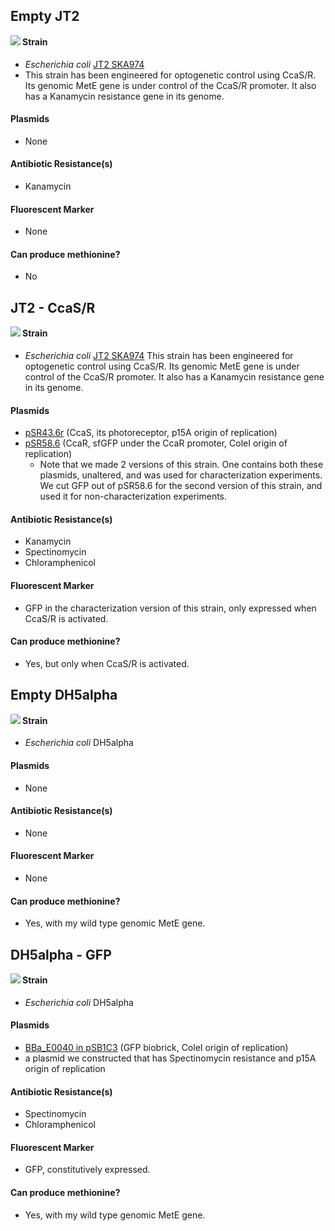 ## Empty JT2
<img align="left" src="http://2018.igem.org/wiki/images/5/56/T--Waterloo--MeetMicro_JT2.png">

#### Strain
- _Escherichia coli_ [JT2 SKA974](https://www.addgene.org/80403/) 
- This strain has been engineered for optogenetic control using CcaS/R. Its genomic MetE gene is under control of the CcaS/R promoter. It also has a Kanamycin resistance gene in its genome. 
#### Plasmids 
- None
#### Antibiotic Resistance(s)
- Kanamycin
#### Fluorescent Marker 
- None
#### Can produce methionine? 
- No 

## JT2 - CcaS/R
<img align="left" src="http://2018.igem.org/wiki/images/a/a9/T--Waterloo--MeetMicro_JT2CcaSR.png">

#### Strain 
- _Escherichia coli_ [JT2 SKA974](https://www.addgene.org/80403/) 
This strain has been engineered for optogenetic control using CcaS/R. Its genomic MetE gene is under control of the CcaS/R promoter. It also has a Kanamycin resistance gene in its genome. 
#### Plasmids
- [pSR43.6r](https://www.addgene.org/63197/) (CcaS, its photoreceptor, p15A origin of replication)
- [pSR58.6](https://www.addgene.org/63176/) (CcaR, sfGFP under the CcaR promoter, ColeI origin of replication)
  - Note that we made 2 versions of this strain. One contains both these plasmids, unaltered, and was used for characterization experiments. We cut GFP out of pSR58.6 for the second version of this strain, and used it for non-characterization experiments.   
#### Antibiotic Resistance(s)
- Kanamycin
- Spectinomycin
- Chloramphenicol 
#### Fluorescent Marker 
- GFP in the characterization version of this strain, only expressed when CcaS/R is activated.
#### Can produce methionine? 
- Yes, but only when CcaS/R is activated. 

## Empty DH5alpha
<img align="left" src="http://2018.igem.org/wiki/images/9/92/T--Waterloo--MeetMicro_dh5.png">

#### Strain 
- _Escherichia coli_ DH5alpha 
#### Plasmids
- None
#### Antibiotic Resistance(s)
- None
#### Fluorescent Marker 
- None
#### Can produce methionine? 
- Yes, with my wild type genomic MetE gene. 

## DH5alpha - GFP

<img align="left" src="http://2018.igem.org/wiki/images/c/c9/T--Waterloo--MeetMicro_GFP.png">

#### Strain 
- _Escherichia coli_ DH5alpha
#### Plasmids
- [BBa_E0040 in pSB1C3](http://parts.igem.org/Part:BBa_E0040) (GFP biobrick, ColeI origin of replication)
- a plasmid we constructed that has Spectinomycin resistance and p15A origin of replication
#### Antibiotic Resistance(s)
- Spectinomycin
- Chloramphenicol 
#### Fluorescent Marker 
- GFP, constitutively expressed. 
#### Can produce methionine? 
- Yes, with my wild type genomic MetE gene. 

